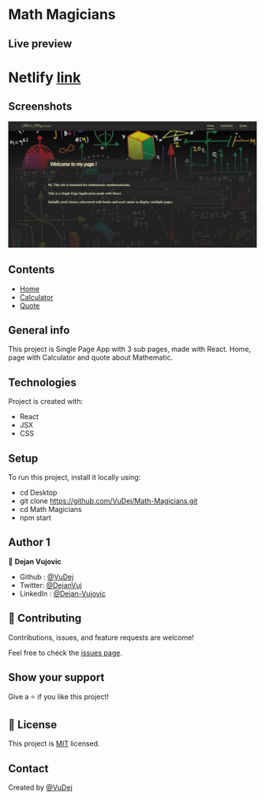 # Math Magicians

## Live preview 
  # Netlify [link](https://calculator-dejan.netlify.app/)


## Screenshots
![Example screenshot](img/screenshot.png)

## Contents
* [Home](#home)
* [Calculator](#calculator)
* [Quote](#quote)


## General info
This project is Single Page App with 3 sub pages, made with React.
Home, page with Calculator and quote about Mathematic.

## Technologies
Project is created with:
* React
* JSX
* CSS

## Setup
To run this project, install it locally using:
- cd Desktop
- git clone https://github.com/VuDej/Math-Magicians.git
- cd Math Magicians
- npm start 

## Author 1

👤 **Dejan Vujovic**

- Github : [@VuDej](https://github.com/VuDej)
- Twitter: [@DejanVuj](https://twitter.com/DejanVuj)
- LinkedIn : [@Dejan-Vujovic](https://www.linkedin.com/in/dejan-vujovic-5a0672225/)


## 🤝 Contributing

Contributions, issues, and feature requests are welcome!

Feel free to check the [issues page](https://github.com/VuDej/Math-Magicians/issues/2).

## Show your support

Give a ⭐️ if you like this project!

## 📝 License

This project is [MIT](LICENSE) licensed.

## Contact
Created by [@VuDej](https://github.com/VuDej)
